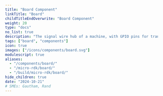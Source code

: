 ```yaml
---
title: "Board Component"
linkTitle: "Board"
childTitleEndOverwrite: "Board Component"
weight: 20
type: "docs"
no_list: true
description: "The signal wire hub of a machine, with GPIO pins for transmitting signals between the machine's computer and its other components."
tags: ["board", "components"]
icon: true
images: ["/icons/components/board.svg"]
modulescript: true
aliases:
  - "/components/board/"
  - "/micro-rdk/board/"
  - "/build/micro-rdk/board/"
hide_children: true
date: "2024-10-21"
# SMEs: Gautham, Rand
---
```

